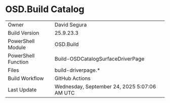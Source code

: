 ﻿# OSD.Build Catalog

| | |
|-|-|
| Owner | David Segura |
| Build Version | 25.9.23.3 |
| PowerShell Module | OSD.Build |
| PowerShell Function | Build-OSDCatalogSurfaceDriverPage |
| Files | build-driverpage.* |
| Build Workflow | GitHub Actions |
| Last Update | Wednesday, September 24, 2025 5:07:06 AM UTC |

